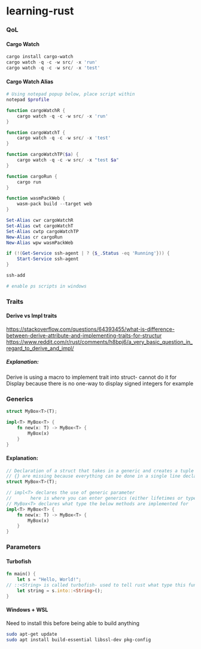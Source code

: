 # learning-rust

### QoL
#### Cargo Watch
```powershell
cargo install cargo-watch
cargo watch -q -c -w src/ -x 'run'
cargo watch -q -c -w src/ -x 'test'
```

#### Cargo Watch Alias
```powershell
# Using notepad popup below, place script within
notepad $profile

function cargoWatchR {
    cargo watch -q -c -w src/ -x 'run'
}

function cargoWatchT {
    cargo watch -q -c -w src/ -x 'test'
}

function cargoWatchTP($a) {
    cargo watch -q -c -w src/ -x "test $a"
}

function cargoRun {
    cargo run
}

function wasmPackWeb {
    wasm-pack build --target web
}

Set-Alias cwr cargoWatchR
Set-Alias cwt cargoWatchT
Set-Alias cwtp cargoWatchTP
New-Alias cr cargoRun
New-Alias wpw wasmPackWeb

if (!(Get-Service ssh-agent | ? {$_.Status -eq 'Running'})) {
    Start-Service ssh-agent
}

ssh-add

# enable ps scripts in windows
```

### Traits
#### Derive vs Impl traits  
https://stackoverflow.com/questions/64393455/what-is-difference-between-derive-attribute-and-implementing-traits-for-structur  
https://www.reddit.com/r/rust/comments/h8bpj6/a_very_basic_question_in_regard_to_derive_and_impl/  
##### Explanation:
Derive is using a macro to implement trait into struct- cannot do it for Display because there is no one-way to display signed integers for example


### Generics
```rust
struct MyBox<T>(T);

impl<T> MyBox<T> {
    fn new(x: T) -> MyBox<T> {
        MyBox(x)
    }
}
```

#### Explanation:

```rust
// Declaration of a struct that takes in a generic and creates a tuple with that particular generic type
// {} are missing because everything can be done in a single line declaration
struct MyBox<T>(T);

// impl<T> declares the use of generic parameter
//       here is where you can enter generics (either lifetimes or types, eg 'a, T, etc)
// MyBox<T> declares what type the below methods are implemented for
impl<T> MyBox<T> {
    fn new(x: T) -> MyBox<T> {
        MyBox(x)
    }
}
```

### Parameters
#### Turbofish
```rust
fn main() {
    let s = "Hello, World!";
// ::<String> is called turbofish- used to tell rust what type this function should be converted into
    let string = s.into::<String>();
}
```


#### Windows + WSL
Need to install this before being able to build anything
```zsh
sudo apt-get update
sudo apt install build-essential libssl-dev pkg-config
```
